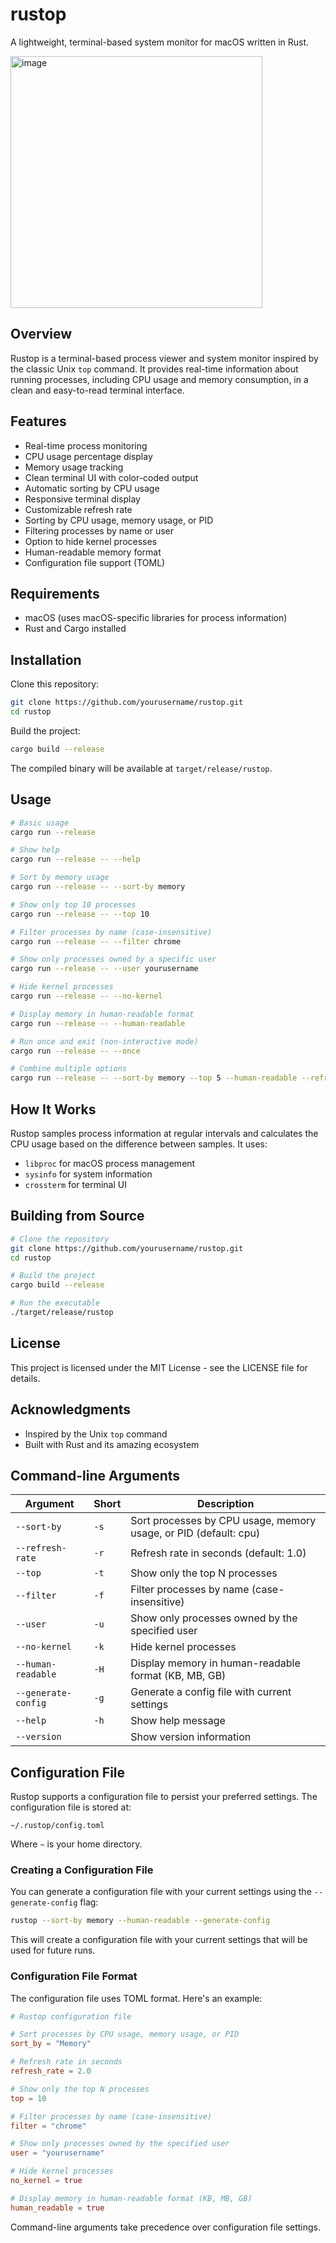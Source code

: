 # rustop

A lightweight, terminal-based system monitor for macOS written in Rust.

<img width="403" alt="image" src="https://github.com/user-attachments/assets/20733310-f295-465a-8d3c-1da7abbfd454" />


## Overview

Rustop is a terminal-based process viewer and system monitor inspired by the classic Unix `top` command. It provides real-time information about running processes, including CPU usage and memory consumption, in a clean and easy-to-read terminal interface.

## Features

- Real-time process monitoring
- CPU usage percentage display
- Memory usage tracking
- Clean terminal UI with color-coded output
- Automatic sorting by CPU usage
- Responsive terminal display
- Customizable refresh rate
- Sorting by CPU usage, memory usage, or PID
- Filtering processes by name or user
- Option to hide kernel processes
- Human-readable memory format
- Configuration file support (TOML)

## Requirements

- macOS (uses macOS-specific libraries for process information)
- Rust and Cargo installed

## Installation

Clone this repository:

```bash
git clone https://github.com/yourusername/rustop.git
cd rustop
```

Build the project:

```bash
cargo build --release
```

The compiled binary will be available at `target/release/rustop`.

## Usage

```bash
# Basic usage
cargo run --release

# Show help
cargo run --release -- --help

# Sort by memory usage
cargo run --release -- --sort-by memory

# Show only top 10 processes
cargo run --release -- --top 10

# Filter processes by name (case-insensitive)
cargo run --release -- --filter chrome

# Show only processes owned by a specific user
cargo run --release -- --user yourusername

# Hide kernel processes
cargo run --release -- --no-kernel

# Display memory in human-readable format
cargo run --release -- --human-readable

# Run once and exit (non-interactive mode)
cargo run --release -- --once

# Combine multiple options
cargo run --release -- --sort-by memory --top 5 --human-readable --refresh-rate 2.5
```

## How It Works

Rustop samples process information at regular intervals and calculates the CPU usage based on the difference between samples. It uses:

- `libproc` for macOS process management
- `sysinfo` for system information
- `crossterm` for terminal UI

## Building from Source

```bash
# Clone the repository
git clone https://github.com/yourusername/rustop.git
cd rustop

# Build the project
cargo build --release

# Run the executable
./target/release/rustop
```

## License

This project is licensed under the MIT License - see the LICENSE file for details.

## Acknowledgments

- Inspired by the Unix `top` command
- Built with Rust and its amazing ecosystem

## Command-line Arguments

| Argument | Short | Description |
|----------|-------|-------------|
| `--sort-by` | `-s` | Sort processes by CPU usage, memory usage, or PID (default: cpu) |
| `--refresh-rate` | `-r` | Refresh rate in seconds (default: 1.0) |
| `--top` | `-t` | Show only the top N processes |
| `--filter` | `-f` | Filter processes by name (case-insensitive) |
| `--user` | `-u` | Show only processes owned by the specified user |
| `--no-kernel` | `-k` | Hide kernel processes |
| `--human-readable` | `-H` | Display memory in human-readable format (KB, MB, GB) |
| `--generate-config` | `-g` | Generate a config file with current settings |
| `--help` | `-h` | Show help message |
| `--version` | | Show version information |

## Configuration File

Rustop supports a configuration file to persist your preferred settings. The configuration file is stored at:

`~/.rustop/config.toml`

Where `~` is your home directory.

### Creating a Configuration File

You can generate a configuration file with your current settings using the `--generate-config` flag:

```bash
rustop --sort-by memory --human-readable --generate-config
```

This will create a configuration file with your current settings that will be used for future runs.

### Configuration File Format

The configuration file uses TOML format. Here's an example:

```toml
# Rustop configuration file

# Sort processes by CPU usage, memory usage, or PID
sort_by = "Memory"

# Refresh rate in seconds
refresh_rate = 2.0

# Show only the top N processes
top = 10

# Filter processes by name (case-insensitive)
filter = "chrome"

# Show only processes owned by the specified user
user = "yourusername"

# Hide kernel processes
no_kernel = true

# Display memory in human-readable format (KB, MB, GB)
human_readable = true
```

Command-line arguments take precedence over configuration file settings.
